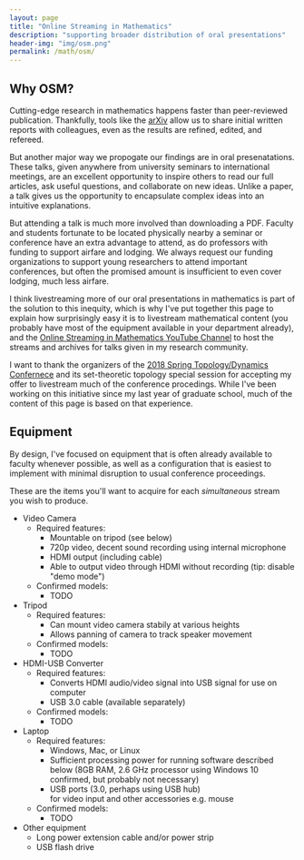 ```yaml
---
layout: page
title: "Online Streaming in Mathematics"
description: "supporting broader distribution of oral presentations"
header-img: "img/osm.png"
permalink: /math/osm/
---
```


## Why OSM?

Cutting-edge research in mathematics happens faster than peer-reviewed
publication. Thankfully, tools like the [arXiv](https://arxiv.org/)
allow us to share initial written reports with colleagues, even
as the results are refined, edited, and refereed.

But another major way we propogate our findings are in oral presenatations.
These talks, given anywhere from university seminars to international meetings,
are an excellent opportunity to inspire others to read our full articles,
ask useful questions, and collaborate on new ideas. Unlike a paper, a talk
gives us the opportunity to encapsulate complex ideas into an intuitive
explanations. 

But attending a talk is much more involved than downloading a PDF. Faculty
and students fortunate to be located physically nearby a seminar or
conference have an extra advantage to attend, as do professors with
funding to support airfare and lodging. We always request our funding
organizations to support young researchers to attend important conferences,
but often the promised amount is insufficient to even cover lodging,
much less airfare.

I think livestreaming more of our oral presentations in mathematics
is part of the solution to this inequity, which is why I've put together
this page to explain how surprisingly easy it is to livestream mathematical 
content 
(you probably have most of the equipment available in your department already), 
and the 
[Online Streaming in Mathematics YouTube Channel](https://www.youtube.com/channel/UCfaU4ITYd-mwolEox3SxvWw)
to host the streams and archives for talks given in my research community.

I want to thank the organizers of the 
[2018 Spring Topology/Dynamics Confernece](http://www.auburn.edu/~kuperkm/STDC2018/)
and its set-theoretic topology special session
for accepting my offer to livestream much of the conference procedings.
While I've been working on this initiative since my last year of graduate
school, much of the content of this page is based on that experience.

## Equipment

By design, I've focused on equipment that is often already available to
faculty whenever possible, as well as a configuration that is easiest to
implement with minimal disruption to usual conference proceedings.

These are the items you'll want to acquire for each *simultaneous* stream
you wish to produce.

- Video Camera
    - Required features:
        - Mountable on tripod (see below)
        - 720p video, decent sound recording using internal microphone
        - HDMI output (including cable)
        - Able to output video through HDMI without recording
          (tip: disable "demo mode")
    - Confirmed models:
        - TODO
- Tripod
    - Required features:
        - Can mount video camera stabily at various heights
        - Allows panning of camera to track speaker movement
    - Confirmed models:
        - TODO
- HDMI-USB Converter
    - Required features:
        - Converts HDMI audio/video signal into USB signal for use on computer
        - USB 3.0 cable (available separately)
    - Confirmed models:
        - TODO
- Laptop
    - Required features:
        - Windows, Mac, or Linux
        - Sufficient processing power for running software described below 
          (8GB RAM, 2.6 GHz processor using Windows 10 
          confirmed, but probably not necessary)
        - USB ports (3.0, perhaps using USB hub)  
          for video input and other accessories e.g. mouse
    - Confirmed models: 
        - TODO
- Other equipment
    - Long power extension cable and/or power strip
    - USB flash drive


